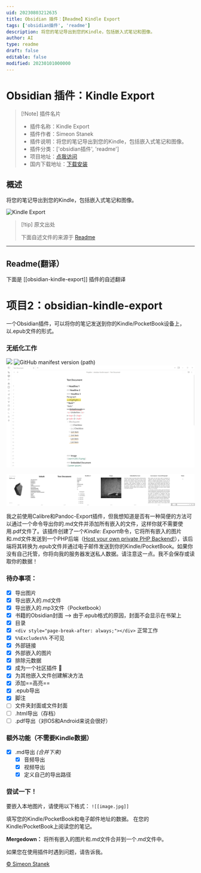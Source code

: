 ```yaml
---
uid: 20230803212635
title: Obsidian 插件：【Readme】Kindle Export
tags: ['obsidian插件', 'readme']
description: 将您的笔记导出到您的Kindle，包括嵌入式笔记和图像。
author: AI
type: readme
draft: false
editable: false
modified: 20230101000000
---
```


# Obsidian 插件：Kindle Export

> [!Note] 插件名片
> - 插件名称：Kindle Export
> - 插件作者：Simeon Stanek
> - 插件说明：将您的笔记导出到您的Kindle，包括嵌入式笔记和图像。
> - 插件分类：['obsidian插件', 'readme']
> - 项目地址：[点我访问](https://github.com/SimeonLukas/obsidian-kindle-export)
> - 国内下载地址：[下载安装](https://pkmer.cn/products/plugin/pluginMarket/?obsidian-kindle-export)

## 概述

将您的笔记导出到您的Kindle，包括嵌入式笔记和图像。

![Kindle Export](https://cdn.pkmer.cn/covers/obsidian-kindle-export.gif!pkmer)

> [!tip] 原文出处
> 
>下面自述文件的来源于 [Readme](https://ghproxy.net/https://raw.githubusercontent.com/SimeonLukas/obsidian-kindle-export/main/README.md)
> 

---

## Readme(翻译）

下面是 [[obsidian-kindle-export]] 插件的自述翻译



# 项目2：obsidian-kindle-export

一个Obsidian插件，可以将你的笔记发送到你的Kindle/PocketBook设备上，以.epub文件的形式。

### 无纸化工作
![](https://img.shields.io/endpoint?style=flat&url=https%3A%2F%2Fstaneks.de%2Fapps%2Fmd2mobi%2Fcounter&cacheSeconds=3) ![GitHub manifest version (path)](https://img.shields.io/github/manifest-json/v/SimeonLukas/obsidian-kindle-export/main?label=版本)
![](https://github.com/SimeonLukas/obsidian-kindle-export/raw/main/files/screenrecord.gif)

![](https://github.com/SimeonLukas/obsidian-kindle-export/raw/main/files/ebook.jpg)

我之前使用Calibre和Pandoc-Export插件，但我想知道是否有一种简便的方法可以通过一个命令导出你的.md文件并添加所有嵌入的文件，这样你就不需要使用.pdf文件了。该插件创建了一个*Kindle: Export*命令，它将所有嵌入的图片和.md文件发送到一个PHP后端（[Host your own private PHP Backend!](https://github.com/SimeonLukas/Obsidian2Kindle)），该后端将其转换为.epub文件并通过电子邮件发送到你的Kindle/PocketBook。如果你没有自己托管，你将向我的服务器发送私人数据。请注意这一点。我不会保存或读取你的数据！

### 待办事项：
- [x] 导出图片
- [x] 导出嵌入的.md文件
- [x] 导出嵌入的.mp3文件（Pocketbook）
- [x] 书籍的Obsidian封面 --> 由于.epub格式的原因，封面不会显示在书架上
- [x] 目录
- [x] ```<div style="page-break-after: always;"></div>``` 正常工作
- [x] ```%%Excludes%%``` 不可见
- [x] 外部链接
- [x] 外部嵌入的图片
- [x] 排除元数据
- [x] 成为一个社区插件 🎉
- [x] 为其他嵌入文件创建解决方法
- [x] 添加==高亮==
- [x] .epub导出
- [x] 脚注
- [ ] 文件夹封面或文件封面
- [ ] .html导出（存档）
- [ ] .pdf导出（对IOS和Android来说会很好）

### 额外功能（不需要Kindle数据）
- [x] .md导出 _(合并下来)_
     - [x] 音频导出
     - [x] 视频导出
     - [x] 定义自己的导出路径

### 尝试一下！
要嵌入本地图片，请使用以下格式：
``` ![[image.jpg]] ```

填写您的Kindle/PocketBook和电子邮件地址的数据。
在您的Kindle/PocketBook上阅读您的笔记。

**Mergedown：**
将所有嵌入的图片和.md文件合并到一个.md文件中。

如果您在使用插件时遇到问题，请告诉我。



[© Simeon Stanek](https://staneks.de)



